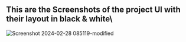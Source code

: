 ## This are the Screenshots of the project UI with their layout in black & white\

![Screenshot 2024-02-28 085119-modified](https://github.com/nesrucodex/coli-for-collaboration/assets/155378885/45347ae1-0669-4504-ba65-14b4943eb4a4)





